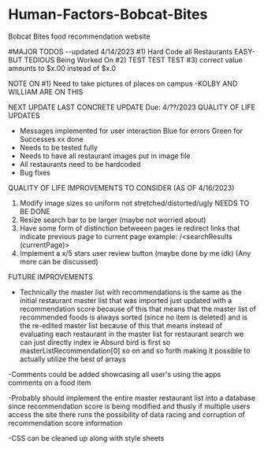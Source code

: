 # Human-Factors-Bobcat-Bites
Bobcat Bites food recommendation website

#MAJOR TODOS --updated 4/14/2023
#1) Hard Code all Restaurants EASY- BUT TEDIOUS Being Worked On
#2) TEST TEST TEST
#3) correct value amounts to $x.00 instead of $x.0


NOTE ON #1)
Need to take pictures of places on campus
-KOLBY AND WILLIAM ARE ON THIS



NEXT UPDATE 
LAST CONCRETE UPDATE
Due: 4/??/2023
QUALITY OF LIFE UPDATES
- Messages implemented for user interaction
    Blue for errors
    Green for Successes  xx done
- Needs to be tested fully
- Needs to have all restaurant images put in image file
- All restaurants need to be hardcoded
- Bug fixes

QUALITY OF LIFE IMPROVEMENTS TO CONSIDER (AS OF 4/16/2023)
1) Modify image sizes so uniform not stretched/distorted/ugly NEEDS TO BE DONE
2) Resize search bar to be larger (maybe not worried about)
3) Have some form of distinction betweeen pages ie 
    redirect links that indicate previous page to current page example:
    <recommendbysearch main page>/<searchResults (currentPage)>
4) Implement a x/5 stars user review button (maybe done by me idk)
(Any more can be discussed)

FUTURE IMPROVEMENTS
- Technically the master list with recommendations is the same as the initial restaurant
master list that was imported just updated with a recommendation score because of this that
means that the master list of recommended foods is always sorted (since no item is deleted)
and is the re-edited master list because of this that means instead of evaluating each restaurant
in the master list for restaurant search we can just directly index ie Absurd bird is first so
masterListRecommendation[0] so on and so forth making it possible to actually utilize the best of arrays

-Comments could be added showcasing all user's using the apps comments on a food item

-Probably should implement the entire master restaurant list into a database since recommendation 
score is being modified and thusly if multiple users access the site there runs the possibility
of data racing and corruption of recommendation score information

-CSS can be cleaned up along with style sheets
